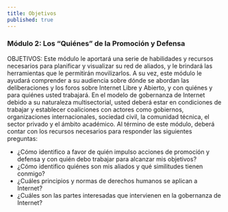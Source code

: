 ```yaml
---
title: Objetivos
published: true
---
```


### Módulo 2: Los “Quiénes” de la Promoción y Defensa 

OBJETIVOS: Este módulo le aportará una serie de habilidades y recursos necesarios para planificar y visualizar su red de aliados, y le brindará las herramientas que le permitirán movilizarlos. A su vez, este módulo le ayudará comprender a su audiencia sobre dónde se abordan las deliberaciones y los foros sobre Internet Libre y Abierto, y con quiénes y para quiénes usted trabajará. En el modelo de gobernanza de Internet debido a  su naturaleza multisectorial, usted deberá estar en condiciones de trabajar y establecer coaliciones con actores como gobiernos, organizaciones internacionales, sociedad civil, la comunidad técnica, el sector privado y el ámbito académico. Al término de este módulo, deberá contar con los recursos necesarios para responder las siguientes preguntas:
<ul><li> ¿Cómo identifico a favor de quién impulso acciones de promoción y defensa y con quién debo trabajar para alcanzar mis objetivos?
<li> ¿Cómo identifico quiénes son mis aliados y qué similitudes tienen conmigo?
<li> ¿Cuáles principios y normas de derechos humanos se aplican a Internet? 
<li> ¿Cuáles son las partes interesadas que intervienen en la gobernanza de Internet?
</ul>
